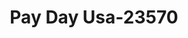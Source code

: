 ---
f_zip-code: 47834
f_state-code: IN
title: Pay Day Usa-23570
f_phone: 765-828-0916
f_city-only: Brazil
f_address: 1783 E Us Hwy 163 Brazil
f_location-unique-id: '23570'
slug: pay-day-usa-23570
updated-on: '2024-05-30T13:46:58.046Z'
created-on: '2024-05-30T13:36:59.803Z'
published-on: '2024-05-30T13:54:32.469Z'
f_city-state: cms/city/brazil-in.md
f_company: cms/company/pay-day-usa.md
f_state: cms/state/indiana.md
layout: '[payday-loan].html'
tags: payday-loan
---